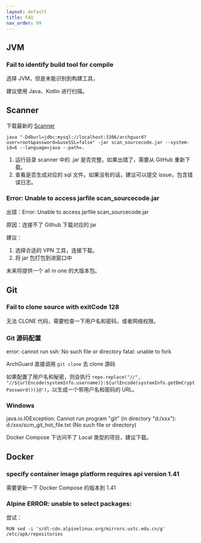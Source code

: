```yaml
---
layout: default
title: FAQ
nav_order: 99
---
```


## JVM

### Fail to identify build tool for compile

选择 JVM，但是未能识别到构建工具，

建议使用 Java、Kotlin 进行扫描。

## Scanner

下载最新的 [Scanner](https://github.com/archguard/scanner/releases)

```
java "-Ddburl=jdbc:mysql://localhost:3306/archguard?user=root&password=&useSSL=false" -jar scan_sourcecode.jar --system-id=6 --language=java --path=.
```

1. 运行目录 scanner 中的 .jar 是否完整。如果出错了，需要从 GitHub 重新下载。
2. 查看是否生成对应的 sql 文件。如果没有的话，建议可以提交 issue，包含错误日志。

### Error: Unable to access jarfile scan_sourcecode.jar

出错：Error: Unable to access jarfile scan_sourcecode.jar

原因：连接不了 Github 下载对应的 jar

建议：

1. 选择合适的 VPN 工具，连接下载。
2. 将 jar 包打包到进窗口中

未来将提供一个 all in one 的大版本包。

## Git

### Fail to clone source with exitCode 128

无法 CLONE 代码，需要检查一下用户名和密码，或者网络权限。

### Git 源码配置

error: cannot run ssh: No such file or directory
fatal: unable to fork

ArchGuard 直接调用 `git clone` 去 clone 源码

如果配置了用户名和秘密，则会执行 `repo.replace("//", "//${urlEncode(systemInfo.username)}:${urlEncode(systemInfo.getDeCryptPassword())}@")`，以生成一个带用户名和密码的 URL。

### Windows

java.io.IOException: Cannot run program "git" (in directory "d:/xxx"): d:/xxx/scm_git_hot_file.txt (No such file or directory)

Docker Compose 下访问不了 Local 类型的项目，建议下载。

## Docker

### specify container image platform requires api version 1.41

需要更新一下 Docker Compose 的版本到  1.41

### Alpine ERROR: unable to select packages:

尝试：

```
RUN sed -i 's/dl-cdn.alpinelinux.org/mirrors.ustc.edu.cn/g' /etc/apk/repositories
```

